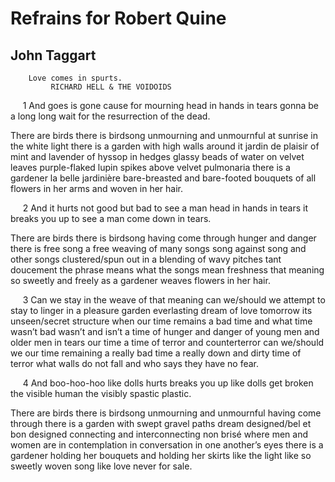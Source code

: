# Refrains for Robert Quine
## John Taggart
        Love comes in spurts.
             RICHARD HELL & THE VOIDOIDS

     1
And goes is gone
cause for mourning head
in hands in tears gonna be a long long wait for the resurrection
of the dead.

There are birds there is birdsong
unmourning and unmournful at sunrise in the white light
there is a garden with high walls around it
jardin de plaisir
of mint and lavender of hyssop in hedges glassy beads of water on velvet
leaves
purple-flaked lupin spikes above velvet pulmonaria
there is a gardener la belle jardinière bare-breasted and bare-footed
bouquets
of all flowers in her arms and woven in her hair.

     2
And it hurts not good but
bad
to see a man head in hands in tears it breaks you up
to see a man come down in tears.

There are birds there is birdsong
having come through hunger and danger
there is free song
a free weaving of many songs
song against song and other songs clustered/spun out in a blending of wavy
pitches
tant
doucement the phrase means what the songs mean
freshness
that meaning so sweetly and freely as a gardener weaves flowers in her hair.

     3
Can we stay in the weave of
that meaning can we/should we attempt to stay to linger
in a pleasure garden everlasting dream of
love tomorrow its unseen/secret structure when our time remains a
bad time and what time wasn’﻿﻿t
bad
wasn’﻿﻿t and isn’﻿﻿t a time of hunger and danger of young men and older men
in tears our time a time
of terror and counterterror can
we/should
we our
time remaining a really bad time a really down and dirty time
of terror what
walls do not fall and who says they have no fear.

     4
And boo-hoo-hoo
like dolls
hurts breaks you up like dolls get broken the visible human
the visibly spastic plastic.

There are birds there is birdsong
unmourning and unmournful having come through
there is a garden with swept gravel paths
dream designed/bel et bon designed connecting and interconnecting
non brisé﻿
where men and women are in contemplation in conversation in
one another’﻿﻿s eyes
there is a gardener holding her bouquets and holding her skirts like the light
like
so sweetly woven song like love never for sale.